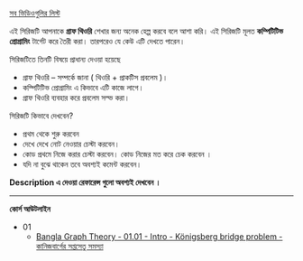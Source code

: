 [সব ভিডিওগুলির লিস্ট](https://www.youtube.com/playlist?list=PLPkEK3TrAJ1OtFg2RLhsjO1X2Aw-NKvbd) 

এই সিরিজটি আপনাকে **গ্রাফ  থিওরি**  শেখার জন্য অনেক হেল্প করবে বলে আশা করি। এই সিরিজটি মূলত **কম্পিটিটিভ প্রোগ্রামিং** টার্গেট করে তৈরী করা। তারপরেও যে কেউ এটি দেখতে পারেন।

সিরিজটিতে তিনটি বিষয়ে প্রাধান্য দেওয়া হয়েছে
 - গ্রাফ  থিওরি  – সম্পর্কে  জানা ( থিওরি + প্রাকটিস  প্রবলেম )।
 - কম্পিটিটিভ  প্রোগ্রামিং এ কিভাবে  এটি  কাজে  লাগে।
 - গ্রাফ  থিওরি  ব্যবহার করে  প্রবলেম সল্ভ করা।

সিরিজটি কিভাবে দেখবেন?

 - প্রথম থেকে শুরু করবেন
 - দেখে দেখে নোট নেওয়ার চেস্টা করবেন।
 - কোড প্রথমে নিজে করার চেস্টা করবেন। কোড  নিজের  মত  করে  চেক  করবেন ।
 - যদি না বুঝে থাকেন তবে অবশ্যই কমেন্ট করবেন।

**Description এ দেওয়া রেফারেন্স গুলো অবশ্যই দেখবেন ।**

------- 
**কোর্স আউটলাইন** 

 - 01
	 - [Bangla Graph Theory - 01.01 - Intro - Königsberg bridge problem - কানিজবার্গের সপ্তসেতু সমস্যা](https://youtu.be/yrvZa9ZbzPM)
